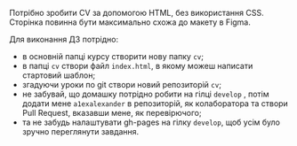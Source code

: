 Потрібно зробити CV за допомогою HTML, без використання CSS. Сторінка повинна бути максимально схожа до макету в Figma.

Для виконання ДЗ потрідно:

- в основній папці курсу створити нову папку `cv`;
- в папці `cv` створи файл `index.html`, в якому можеш написати стартовий шаблон;
- згадуючи уроки по git створи новий репозиторій `cv`;
- не забувай, що домашку потрідно робити на гілці `develop` , потім додати мене `a1exalexander` в репозиторій, як колаборатора та створи Pull Request, вказавши мене, як перевірючого;
- та не забудь налаштувати gh-pages на гілку `develop`, щоб усім було зручно переглянути завдання.